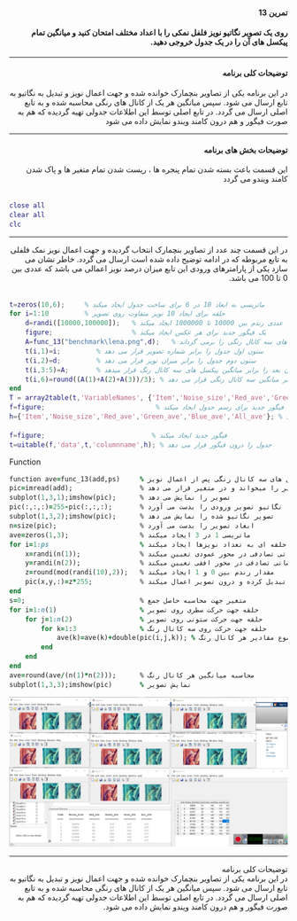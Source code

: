 <div dir="rtl">

#### تمرین 13

#### روی یک تصویر نگاتیو نویز فلفل نمکی را با اعداد مختلف امتحان کنید و میانگین تمام پیکسل های آن را در یک جدول خروجی دهید.
***
#### توضیحات کلی برنامه
در این برنامه یکی از تصاویر بنچمارک خوانده شده و جهت اعمال نویز و تبدیل به نگاتیو به تابع ارسال می شود. سپس میانگین هر یک از کانال های رنگی محاسبه شده و به تابع اصلی ارسال می گردد. در تابع اصلی توسط این اطلاعات جدولی تهیه گردیده که هم به صورت فیگور و هم درون کامند ویندو نمایش داده می شود
***

#### توضیحات بخش های برنامه
 این قسمت باعث بسته شدن تمام پنجره ها ، ریست شدن تمام متغیر ها و پاک شدن کامند ویندو می گردد <br />

</div>

```matlab

close all         
clear all         
clc    

```
***
<div dir="rtl">
 
  در این قسمت چند عدد از تصاویر بنچمارک انتخاب گردیده و جهت اعمال نویز نمک فلفلی به تابع مربوطه که در ادامه توضیح داده شده است ارسال می گردد. خاطر نشان می سازد یکی از پارامترهای ورودی این تابع میزان درصد نویز اعمالی می باشد که عددی بین 0 تا 100 می باشد.

 </div>
 
```matlab

t=zeros(10,6);     % ماتریسی به ابعاد 10 در 6 برای ساخت جدول ایجاد میکند
for i=1:10         % حلقه برای ایجاد 10 نویز متفاوت روی تصویر
    d=randi([10000,100000]);   % عددی رندم بین 10000 تا 1000000 ایجاد میکند
    figure;                    % یک فیگور جدید برای هر عکس ایجاد میکند
    A=func_13("benchmark\lena.png",d);   % آدرس تصویر را به همراه میزان نویز به تابع ارسال می کند و تابع میانگین پیکسل های سه کانال رنگی را برمی گرداند
    t(i,1)=i;         % ستون اول جدول را برابر شماره تصویر قرار می دهد
    t(i,2)=d;         % ستون دوم جدول را برابر میزان نویز قرار می دهد
    t(i,3:5)=A;       % سه ستون بعد را برابر میانگین پیکسل های سه کانال رنگ قرار میدهد
    t(i,6)=round((A(1)+A(2)+A(3))/3); % ستون ششم را برابر میانگین سه کانال رنگی قرار می دهد
end 
T = array2table(t,'VariableNames', {'Item','Noise_size','Red_ave','Green_ave','Blue_ave','All_ave'}) % تیتر های جدول را ایجاد میکند
f=figure;                            % فیگور جدید برای رسم جدول ایجاد میکند
h={'Item','Noise_size','Red_ave','Green_ave','Blue_ave','All_ave'}; % ستون های موجود در جدول درون فیگور را نامگذاری میکند

f=figure;                           % فیگور جدید ایجاد میکند
t=uitable(f,'data',t,'columnname',h); % جدول را درون فیگور قرار می دهد
```
Function
```ruby
function ave=func_13(add,ps)     % تابع جهت محاسبه میانگین پیکسل های سه کانال رنگی پس از اعمال نویز
pic=imread(add);                 % تصویر را میخواند و در متغیر قرار می دهد
subplot(1,3,1);imshow(pic);      % تصویر را نمایش می دهد
pic(:,:,:)=255-pic(:,:,:);       % نگاتیو تصویر ورودی را بدست می آورد
subplot(1,3,2);imshow(pic);      % تصویر نگاتیو شده را نمایش می دهد
n=size(pic);                     % ابعاد تصویر را بدست می آورد
ave=zeros(1,3);                  % ماتریسی 1 در 3 ایجاد میکند
for i=1:ps                       % حلقه ای به تعداد نویزها ایجاد میکند
    x=randi(n(1));               % مختصاتی تصادفی در محور عمودی تعیین میکند
    y=randi(n(2));               % مختصاتی تصادفی در محور افقی تعیین میکند
    z=round(mod(randi(10),2));   % مقدار رندم بین 0 و 1 ایجاد میکند
    pic(x,y,:)=z*255;            % مقدار رندم  دستور بالا را به بازه 0 و 255 تبدیل کرده و درون تصویر اعمال میکند
end
s=0;                             % متغیر جهت محاسبه حاصل جمع
for i=1:n(1)                     % حلقه جهت حرکت سطری روی تصویر
    for j=1:n(2)                 % حلقه جهت حرکت ستونی روی تصویر
        for k=1:3                % حلقه جهت حرکت روی سه کانال رنگ
            ave(k)=ave(k)+double(pic(i,j,k)); % محاسبه مجموع مقادیر هر کانال رنگ
        end
    end
end  
ave=round(ave/(n(1)*n(2)));      % محاسبه میانگین هر کانال رنگ
subplot(1,3,3);imshow(pic)       % نمایش تصویر
```
![alt text](https://github.com/semnan-university-ai/image-processing-class/blob/5649db8aae407cfd267632b0a079cb165655db73/excersiecs/alirezachaji/13/Exce13.png)
***
<div dir="rtl">
توضیحات کلی برنامه <br />
در این برنامه یکی از تصاویر بنچمارک خوانده شده و جهت اعمال نویز و تبدیل به نگاتیو به تابع ارسال می شود. سپس میانگین هر یک از کانال های رنگی محاسبه شده و به تابع اصلی ارسال می گردد. در تابع اصلی توسط این اطلاعات جدولی تهیه گردیده که هم به صورت فیگور و هم درون کامند ویندو نمایش داده می شود. 
</div>
